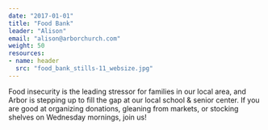 ```yaml
---
date: "2017-01-01"
title: "Food Bank"
leader: "Alison"
email: "alison@arborchurch.com"
weight: 50
resources:
- name: header
  src: "food_bank_stills-11_websize.jpg"
---
```



Food insecurity is the leading stressor for families in our local area, and Arbor is stepping up to fill the gap at our local school & senior center. If you are good at organizing donations, gleaning from markets, or stocking shelves on Wednesday mornings, join us!
